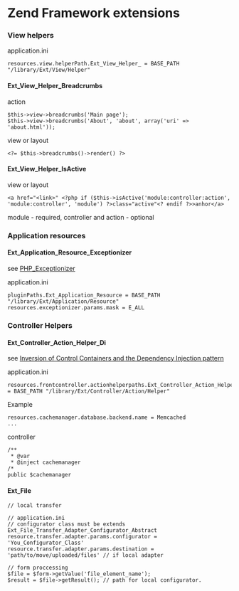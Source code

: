 # Zend Framework extensions

### View helpers

application.ini

    resources.view.helperPath.Ext_View_Helper_ = BASE_PATH "/library/Ext/View/Helper"

#### Ext_View_Helper_Breadcrumbs

action

    $this->view->breadcrumbs('Main page');
    $this->view->breadcrumbs('About', 'about', array('uri' => 'about.html'));

view or layout

    <?= $this->breadcrumbs()->render() ?>

#### Ext_View_Helper_IsActive

view or layout

    <a href="<link>" <?php if ($this->isActive('module:controller:action', 'module:controller', 'module') ?>class="active"<? endif ?>>anhor</a>

module - required, controller and action - optional

### Application resources

#### Ext_Application_Resource_Exceptionizer

see [PHP_Exceptionizer](http://dklab.ru/lib/PHP_Exceptionizer/)

application.ini

    pluginPaths.Ext_Application_Resource = BASE_PATH "/library/Ext/Application/Resource"
    resources.exceptionizer.params.mask = E_ALL

### Controller Helpers

#### Ext_Controller_Action_Helper_Di

see [Inversion of Control Containers and the Dependency Injection pattern](http://martinfowler.com/articles/injection.html)

application.ini

    resources.frontcontroller.actionhelperpaths.Ext_Controller_Action_Helper_ = BASE_PATH "/library/Ext/Controller/Action/Helper"

Example

    resources.cachemanager.database.backend.name = Memcached
    ...

controller

    /**
     * @var
     * @inject cachemanager
    /*
    public $cachemanager

#### Ext_File

    // local transfer

    // application.ini
    // configurator class must be extends Ext_File_Transfer_Adapter_Configurator_Abstract
    resource.transfer.adapter.params.configurator = 'You_Configurator_Class'
    resource.transfer.adapter.params.destination = 'path/to/move/uploaded/files' // if local adapter

    // form proccessing
    $file = $form->getValue('file_element_name');
    $result = $file->getResult(); // path for local configurator.